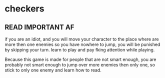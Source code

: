 # checkers

## READ IMPORTANT AF

if you are an idiot, and you will move your character to the place where are more then one enemies so you have nowhere to jump, you will be punished by skipping your turn.
learn to play and pay fking attention while playing.

Because this game is made for people that are not smart enough, you are probably not smart enough to jump over more enemies then only one, so stick to only one enemy and learn how to read.
